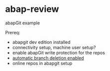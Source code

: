 # abap-review
abapGit example

Prereq:
* abapgit dev edition installed
* connectivity setup, machine user setup?
* enable abapGit write protection for the repos
* [automatic branch deletion enabled](https://docs.github.com/en/github/administering-a-repository/managing-the-automatic-deletion-of-branches)
* online repos in abapgit setup
